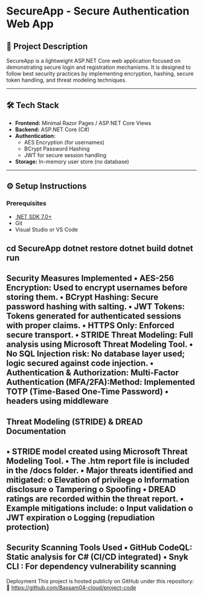 #  SecureApp - Secure Authentication Web App

## 📌 Project Description

SecureApp is a lightweight ASP.NET Core web application focused on demonstrating secure login and registration mechanisms. It is designed to follow best security practices by implementing encryption, hashing, secure token handling, and threat modeling techniques.

---

## 🛠️ Tech Stack

- **Frontend:** Minimal Razor Pages / ASP.NET Core Views
- **Backend:** ASP.NET Core (C#)
- **Authentication:** 
  - AES Encryption (for usernames)
  - BCrypt Password Hashing
  - JWT for secure session handling
- **Storage:** In-memory user store (no database)

---

## ⚙️ Setup Instructions

### Prerequisites

- [.NET SDK 7.0+](https://dotnet.microsoft.com/en-us/download)
- Git
- Visual Studio or VS Code


cd SecureApp
dotnet restore
dotnet build
dotnet run
-------------------------------------------------------------------------------------------- 
Security Measures Implemented
•	AES-256 Encryption: Used to encrypt usernames before storing them.
•	BCrypt Hashing: Secure password hashing with salting.
•	JWT Tokens: Tokens generated for authenticated sessions with proper claims.
•	HTTPS Only: Enforced secure transport.
•	STRIDE Threat Modeling: Full analysis using Microsoft Threat Modeling Tool.
•	No SQL Injection risk: No database layer used; logic secured against code injection.
•	Authentication & Authorization: Multi-Factor Authentication (MFA/2FA):Method: Implemented TOTP (Time-Based One-Time Password) 
•	headers using middleware 
----------------------------------------------------------------------------------------------------- 
Threat Modeling (STRIDE) & DREAD Documentation
-------------------------------------------------------------------------------------------------

•	STRIDE model created using Microsoft Threat Modeling Tool.
•	The .htm report file is included in the /docs folder.
•	Major threats identified and mitigated:
o	Elevation of privilege
o	Information disclosure
o	Tampering
o	Spoofing
•	DREAD ratings are recorded within the threat report.
•	Example mitigations include:
o	Input validation
o	JWT expiration
o	Logging (repudiation protection)
--------------------------------------------------------------------- 
Security Scanning Tools Used
•	GitHub CodeQL: Static analysis for C# (CI/CD integrated)
•	Snyk CLI : For dependency vulnerability scanning
------------------------------------------------ 
Deployment
This project is hosted publicly on GitHub under this repository:
🔗 https://github.com/Bassam04-cloud/project-code
